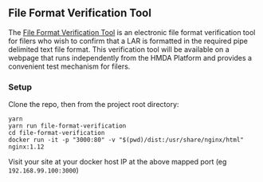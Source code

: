 ## File Format Verification Tool

The [File Format Verification Tool](https://cfpb.github.io/hmda-platform-tools/file-format-verification/) is an electronic file format verification tool for filers who wish to confirm that a LAR is formatted in the required pipe delimited text file format. This verification tool will be available on a webpage that runs independently from the HMDA Platform and provides a convenient test mechanism for filers.

### Setup

Clone the repo, then from the project root directory:

```
yarn
yarn run file-format-verification
cd file-format-verification
docker run -it -p "3000:80" -v "$(pwd)/dist:/usr/share/nginx/html" nginx:1.12
```

Visit your site at your docker host IP at the above mapped port (eg `192.168.99.100:3000`)
